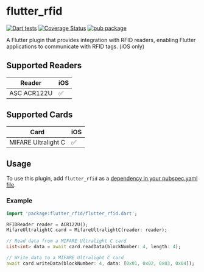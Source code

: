 # flutter_rfid

[![Dart tests](https://github.com/ahfs-hamburg/flutter_rfid/actions/workflows/ci.yml/badge.svg)](https://github.com/ahfs-hamburg/flutter_rfid/actions/workflows/ci.yml) [![Coverage Status](https://coveralls.io/repos/github/ahfs-hamburg/flutter_rfid/badge.svg?branch=main)](https://coveralls.io/github/ahfs-hamburg/flutter_rfid?branch=main) [![pub package](https://img.shields.io/pub/v/flutter_rfid.svg)](https://pub.dev/packages/flutter_rfid)

A Flutter plugin that provides integration with RFID readers, enabling Flutter applications to communicate with RFID tags. (iOS only)

## Supported Readers

| Reader      | iOS |
| ----------- | --- |
| ASC ACR122U | ✅  |

## Supported Cards

| Card                | iOS |
| ------------------- | --- |
| MIFARE Ultralight C | ✅  |

## Usage

To use this plugin, add `flutter_rfid` as a [dependency in your pubspec.yaml file](https://flutter.io/platform-plugins/).

### Example

```dart
import 'package:flutter_rfid/flutter_rfid.dart';

RFIDReader reader = ACR122U();
MifareUltralightC card = MifareUltralightC(reader: reader);

// Read data from a MIFARE Ultralight C card
List<int> data = await card.readData(blockNumber: 4, length: 4);

// Write data to a MIFARE Ultralight C card
await card.writeData(blockNumber: 4, data: [0x01, 0x02, 0x03, 0x04]);
```
